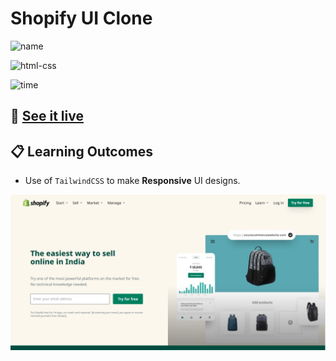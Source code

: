 # Shopify UI Clone

![name](https://img.shields.io/badge/Khurram-Iqbal-blue)

![html-css](https://img.shields.io/badge/tailwindCSS-shopify--ui--clone-red)

![time](https://img.shields.io/badge/time--to--complete-full--day--approx.-yellowgreen)

## :link: [See it live](https://khurramcodes-shopifyclone.netlify.app/)

## :clipboard: Learning Outcomes 

- Use of `TailwindCSS` to make **Responsive** UI designs.

![screenshot](./shopify-clone-thumbnail.PNG)
